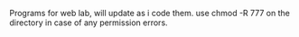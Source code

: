 Programs for web lab, will update as i code them. use chmod -R 777 on the directory in case of any permission errors.
